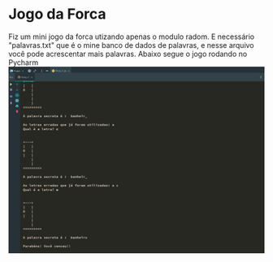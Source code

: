 # Jogo da Forca
Fiz um mini jogo da forca utizando apenas o modulo radom. E necessário "palavras.txt" que é o mine banco de dados de palavras, e nesse arquivo você pode acrescentar mais palavras. Abaixo segue o jogo rodando no Pycharm
![](https://raw.githubusercontent.com/BrPedro-dev/Forca/master/Capturar.PNG)
